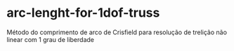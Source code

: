 # arc-lenght-for-1dof-truss

Método do comprimento de arco de Crisfield para resolução de trelição não linear com 1 grau de liberdade
